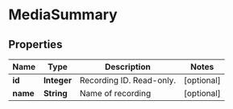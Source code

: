
# MediaSummary

## Properties
Name | Type | Description | Notes
------------ | ------------- | ------------- | -------------
**id** | **Integer** | Recording ID. Read-only. |  [optional]
**name** | **String** | Name of recording |  [optional]



